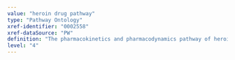 ```yaml
---
value: "heroin drug pathway"
type: "Pathway Ontology"
xref-identifier: "0002558"
xref-dataSource: "PW"
definition: "The pharmacokinetics and pharmacodynamics pathway of heroin, an opioid painkiller and a narcotic. Chemically is 3,6-diacetyl ester of morphine. Genetic variations can result in changes in drug availability and can cause differences in the response of the organism to the drug."
level: "4"
---
```


